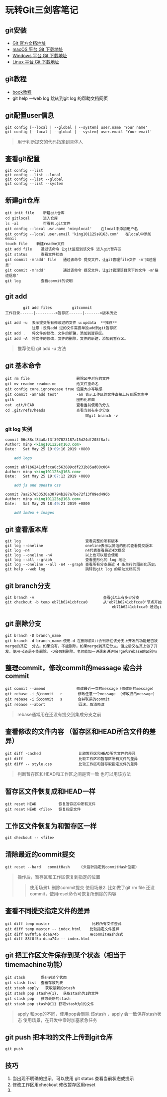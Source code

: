 # 玩转Git三剑客笔记
## git安装
* [Git 官方文档地址](https://git-scm.com/book/zh/v2)
* [macOS 平台 Git 下载地址](https://git-scm.com/download/mac)
* [Windows 平台 Git 下载地址](https://git-scm.com/download/win)
* [Linux 平台 Git 下载地址](https://git-scm.com/download/linux)

## git教程
* [book教程](https://git-scm.com/book/zh/v2)
* git help --web log 跳转到git log 的帮助文档网页

## git配置user信息
```
git config [--local | --global | --system] user.name 'Your name'
git config [--local | --global | --system] user.email 'Your email'
```
>用于判断提交的代码指定到具体人

## 查看git配置
```
git config --list
git config --list --local
git config --list --global
git config --list --system
```

## 新建git仓库
```
git init file    新建git仓库
cd gitlocal      进入仓库
ls -al           可看到.git文件
git config --local usr.name 'minplocal'    在local中添加用户名
git config --local user.email 'king101125s@163.com'   在local中添加email
touch file    新建readme文件
git add file    通过该命令 让git监控到该文件 进入git暂存区
git status      查看文件状态
git commit -m'add' file   通过该命令 提交文件，让git管理file文件 -m'描述信息'
git commit -m'add'        通过该命令 提交文件，让git管理该目录下的文件 -m'描述信息'
git log         查看commit的说明
```

## git add
```
        git add files         gitcommit
工作目录------|--------->暂存区------|------->版本历史

git add -u  表示提交所有修改过的文件 u:updata  **推荐**
            注意：没有add 过的文件需要单独add到git暂存区
git add .   将文件的修改，文件的新建，添加到暂存区。
git add -A  将文件的修改，文件的删除，文件的新建，添加到暂存区。
```
>推荐使用 git add -u 方法

## git 基本命令
```
git rm file                     删除区中对应的文件
git mv readme readme.me         给文件重命名
git config core.ignorecase true 设置大小写敏感
git commit -am'add test'        -am 表示工作区的文件直接上传到版本库中
gitk                            图形化界面
cat .git/HEAD                   查看当前使用的分支
cd .git/refs/heads              查看当前有多少分支
                                    同git branch -v
```

### git log 实例
```markdown
commit 06c88cf84a0af3f397023187a15d24df203f8afc
Author: minp <king101125s@163.com>
Date:   Sat May 25 19:09:16 2019 +0800

    add logo

commit eb71b6241cbfcca0c563689cdf231b85ad00c004
Author: minp <king101125s@163.com>
Date:   Sat May 25 19:07:13 2019 +0800

    add js and updata css

commit 7aa257e53530a30794b287a7be72f13f09ed496b
Author: minp <king101125s@163.com>
Date:   Sat May 25 18:49:21 2019 +0800

    add index + images
```

## git 查看版本库
```markdown
git log                             查看完整的所有版本
git log --oneline                   oneline表示以简洁的形式查看提交版本
git log -n4                         n4代表查看最近4次提交
git log --oneline -n4               以上也可以组合使用
git log --all --graph               查看图形化的 log 地址
git log --oneline --all -n4 --graph 查看所有分支最近 4 条单行的图形化历史。
git help --web log                  跳转到git log 的帮助文档网页

```

## git branch分支 
```markdown
git branch -v                               查看git上有多少分支
git checkout -b temp eb71b6241cbfcca0       从'eb71b6241cbfcca0'节点开始创建分支 temp
                                                eb71b6241cbfcca0 通过git log 获取到 入上面 ###git log 实例
```

## git 删除分支
```
git branch -D branch_name  
git branch -d branch_name:使用-d 在删除前Git会判断在该分支上开发的功能是否被merge的其它  分支。如果没有，不能删除。如果merge到其它分支，但之后又在其上做了开发，使用-d还是不能删除。-D会强制删除。老师能加一讲课来讲讲merge和rebase的区别吗        
```

## 整理commit，修改commit的message 或合并commit
```
git commit --amend              修改最近一次的message（修改新的message）
git rebase -i 父commit   r       修改任意一个message  (修改旧的message)
git rebase -i 父commit   s       合并联系的commit
git rebase --abort               回滚，取消修改
```
>rebase通常用在还没有提交到集成分支之前

## 查看修改的文件内容 （暂存区和HEAD所含文件的差异）
```
git diff -cached                 比较暂存区和HEAD所含文件的差异
git diff                         比较工作区和暂存区所有文件的差异
git diff -- style.css            比较工作区和暂存取指定文件的差异
```
>判断暂存区和HEAD和工作区之间是否一致 也可以用该方法

## 暂存区文件恢复成和HEAD一样
```
git reset HEAD          恢复暂存区中所有文件
git reset HEAD <file>   恢复指定文件
```

## 工作区文件恢复为和暂存区一样
```
git checkout -- <file>  
```

## 清除最近的commit提交
```
git reset --hard   commitHash     (头指针指定到commitHash位置)
```
>操作后，暂存区和工作区恢复到指定的位置
>>使用场景1. 删除commit提交
>>使用场景2. 比如做了git rm file 还没commit，使用reset命令可恢复所删除的内容 

## 查看不同提交指定文件的差异
```
git diff temp master                   比较所有文件差异
git diff temp master -- index.html    比较指定文件差异
git diff 88f0f5a dcaa74b              用commitHash方式
git diff 88f0f5a dcaa74b -- index.html
```

## git 把工作区文件保存到某个状态（相当于timemachine功能）
```
git stash       保存到某个状态
git stash list  查看存放列表
git stash apply   获取最新的stash
git stash pop stash@{1}.  获取stash为1的文件
git stash pop   获取最新的stash
git stash pop stash@{1} 获取stash为1的文件
```
>apply 和pop的不同，使用pop会删除 该stash ，apply 会一致保存stash状态
>使用场景，在开发中零时加塞紧急任务

## git push 把本地的文件上传到git仓库
```
git push
```

## 技巧
1. 当出现不明确的提示，可以使用 git status 查看当前状态或提示
2. 修改工作区用checkout 修改暂存区用reset
3. 





